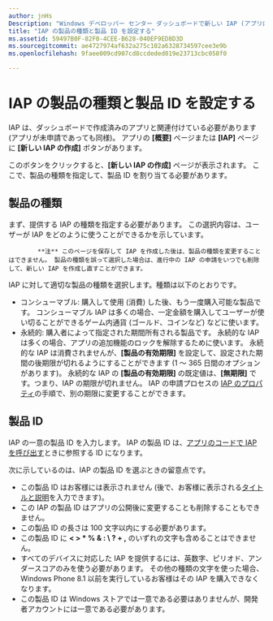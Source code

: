 ```yaml
---
author: jnHs
Description: "Windows デベロッパー センター ダッシュボードで新しい IAP (アプリ内製品) を作成する際は、製品の種類を指定して、製品 ID を割り当てる必要があります。"
title: "IAP の製品の種類と製品 ID を設定する"
ms.assetid: 59497B0F-82F0-4CEE-B628-040EF9ED8D3D
ms.sourcegitcommit: ae4727974af632a275c102a6328734597cee3e9b
ms.openlocfilehash: 9faee009cd907cd8ccdeded019e23713cbc058f0

---
```


# IAP の製品の種類と製品 ID を設定する

IAP は、ダッシュボードで作成済みのアプリと関連付けている必要があります (アプリが未申請であっても同様)。 アプリの **[概要]** ページまたは **[IAP]** ページに **[新しい IAP の作成]** ボタンがあります。

このボタンをクリックすると、**[新しい IAP の作成]** ページが表示されます。 ここで、製品の種類を指定して、製品 ID を割り当てる必要があります。

## 製品の種類

まず、提供する IAP の種類を指定する必要があります。 この選択内容は、ユーザーが IAP をどのように使うことができるかを示しています。

> 
            **注** このページを保存して IAP を作成した後は、製品の種類を変更することはできません。 製品の種類を誤って選択した場合は、進行中の IAP の申請をいつでも削除して、新しい IAP を作成し直すことができます。

IAP に対して適切な製品の種類を選択します。種類は以下のとおりです。

- コンシューマブル: 購入して使用 (消費) した後、もう一度購入可能な製品です。 コンシューマブル IAP は多くの場合、一定金額を購入してユーザーが使い切ることができるゲーム内通貨 (ゴールド、コインなど) などに使います。
- 永続的: 購入者によって指定された期間所有される製品です。 永続的な IAP は多くの場合、アプリの追加機能のロックを解除するために使います。 永続的な IAP は消費されませんが、**[製品の有効期限]** を設定して、設定された期間の後期限が切れるようにすることができます (1 ～ 365 日間のオプションがあります)。 永続的な IAP の **[製品の有効期限]** の既定値は、**[無期限]** です。つまり、IAP の期限が切れません。 IAP の申請プロセスの [IAP のプロパティ](enter-iap-properties.md)の手順で、別の期限に変更することができます。

## 製品 ID

IAP の一意の製品 ID を入力します。 IAP の製品 ID は、[アプリのコードで IAP を呼び出す](https://msdn.microsoft.com/library/windows/apps/mt219684)ときに参照する ID になります。

次に示しているのは、IAP の製品 ID を選ぶときの留意点です。

-   この製品 ID はお客様には表示されません  (後で、お客様に表示される[タイトルと説明](create-iap-descriptions.md)を入力できます)。
-   この IAP の製品 ID はアプリの公開後に変更することも削除することもできません。
-   この製品 ID の長さは 100 文字以内にする必要があります。
-   この製品 ID に **&lt; &gt; \* % & : \\ ? + ,** のいずれの文字も含めることはできません。
-   すべてのデバイスに対応した IAP を提供するには、英数字、ピリオド、アンダースコアのみを使う必要があります。 その他の種類の文字を使った場合、Windows Phone 8.1 以前を実行しているお客様はその IAP を購入できなくなります。
-   この製品 ID は Windows ストアでは一意である必要はありませんが、開発者アカウントには一意である必要があります。
 







<!--HONumber=Jun16_HO5-->


